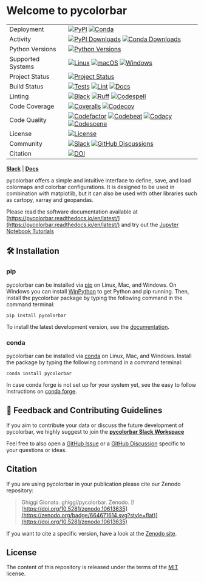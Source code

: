 # Welcome to pycolorbar

|                      |                                                |
| -------------------- | ---------------------------------------------- |
| Deployment           | [![PyPI](https://badge.fury.io/py/pycolorbar.svg?style=flat)](https://pypi.org/project/pycolorbar/) [![Conda](https://img.shields.io/conda/vn/conda-forge/pycolorbar.svg?logo=conda-forge&logoColor=white&style=flat)](https://anaconda.org/conda-forge/pycolorbar) |
| Activity             | [![PyPI Downloads](https://img.shields.io/pypi/dm/pycolorbar.svg?label=PyPI%20downloads&style=flat)](https://pypi.org/project/pycolorbar/) [![Conda Downloads](https://img.shields.io/conda/dn/conda-forge/pycolorbar.svg?label=Conda%20downloads&style=flat)](https://anaconda.org/conda-forge/pycolorbar) |
| Python Versions      | [![Python Versions](https://img.shields.io/badge/Python-3.8%20%203.9%20%203.10%20%203.11%20%203.12-blue?style=flat)](https://www.python.org/downloads/) |
| Supported Systems    | [![Linux](https://img.shields.io/github/actions/workflow/status/ghiggi/pycolorbar/.github/workflows/tests.yml?label=Linux&style=flat)](https://github.com/ghiggi/pycolorbar/actions/workflows/tests.yml) [![macOS](https://img.shields.io/github/actions/workflow/status/ghiggi/pycolorbar/.github/workflows/tests.yml?label=macOS&style=flat)](https://github.com/ghiggi/pycolorbar/actions/workflows/tests.yml) [![Windows](https://img.shields.io/github/actions/workflow/status/ghiggi/pycolorbar/.github/workflows/tests_windows.yml?label=Windows&style=flat)](https://github.com/ghiggi/pycolorbar/actions/workflows/tests_windows.yml) |
| Project Status       | [![Project Status](https://www.repostatus.org/badges/latest/active.svg?style=flat)](https://www.repostatus.org/#active) |
| Build Status         | [![Tests](https://github.com/ghiggi/pycolorbar/actions/workflows/tests.yml/badge.svg?style=flat)](https://github.com/ghiggi/pycolorbar/actions/workflows/tests.yml) [![Lint](https://github.com/ghiggi/pycolorbar/actions/workflows/lint.yml/badge.svg?style=flat)](https://github.com/ghiggi/pycolorbar/actions/workflows/lint.yml) [![Docs](https://readthedocs.org/projects/pycolorbar/badge/?version=latest&style=flat)](https://pycolorbar.readthedocs.io/en/latest/) |
| Linting              | [![Black](https://img.shields.io/badge/code%20style-black-000000.svg?style=flat)](https://github.com/psf/black) [![Ruff](https://img.shields.io/endpoint?url=https://raw.githubusercontent.com/astral-sh/ruff/main/assets/badge/v2.json&style=flat)](https://github.com/astral-sh/ruff) [![Codespell](https://img.shields.io/badge/Codespell-enabled-brightgreen?style=flat)](https://github.com/codespell-project/codespell) |
| Code Coverage        | [![Coveralls](https://coveralls.io/repos/github/ghiggi/pycolorbar/badge.svg?branch=main&style=flat)](https://coveralls.io/github/ghiggi/pycolorbar?branch=main) [![Codecov](https://codecov.io/gh/ghiggi/pycolorbar/branch/main/graph/badge.svg?style=flat)](https://codecov.io/gh/ghiggi/pycolorbar) |
| Code Quality         | [![Codefactor](https://www.codefactor.io/repository/github/ghiggi/pycolorbar/badge?style=flat)](https://www.codefactor.io/repository/github/ghiggi/pycolorbar) [![Codebeat](https://codebeat.co/badges/236abcf2-cbae-4ca9-8a2d-3b70495bb16b?style=flat)](https://codebeat.co/projects/github-com-ghiggi-pycolorbar-main) [![Codacy](https://app.codacy.com/project/badge/Grade/bee842cb10004ad8bb9288256f2fc8af?style=flat)](https://app.codacy.com/gh/ghiggi/pycolorbar/dashboard?utm_source=gh&utm_medium=referral&utm_content=&utm_campaign=Badge_grade) [![Codescene](https://codescene.io/projects/41870/status-badges/code-health?style=flat)](https://codescene.io/projects/41870) |
| License              | [![License](https://img.shields.io/github/license/ghiggi/pycolorbar?style=flat)](https://github.com/ghiggi/pycolorbar/blob/main/LICENSE) |
| Community            | [![Slack](https://img.shields.io/badge/Slack-pycolorbar-green.svg?logo=slack&style=flat)](https://join.slack.com/t/pycolorbar/shared_invite/zt-2bxdsywo3-368GbufPyb8vNJ1GC9aT3g) [![GitHub Discussions](https://img.shields.io/badge/GitHub-Discussions-green?logo=github&style=flat)](https://github.com/ghiggi/pycolorbar/discussions) |
| Citation             | [![DOI](https://zenodo.org/badge/664671614.svg?style=flat)](https://doi.org/10.5281/zenodo.10613635) |

 [**Slack**](https://join.slack.com/t/pycolorbar/shared_invite/zt-2bxdsywo3-368GbufPyb8vNJ1GC9aT3g) | [**Docs**](https://pycolorbar.readthedocs.io/en/latest/)

pycolorbar offers a simple and intuitive interface to define, save, and load colormaps and colorbar configurations.
It is designed to be used in combination with matplotlib, but it can also be used with other libraries such as cartopy, xarray and geopandas.

Please read the software documentation available at [https://pycolorbar.readthedocs.io/en/latest/](https://pycolorbar.readthedocs.io/en/latest/) and try
out the [Jupyter Notebook Tutorials](https://github.com/ghiggi/pycolorbar/tree/main/tutorials)

## 🛠️ Installation

### pip

pycolorbar can be installed via [pip][pip_link] on Linux, Mac, and Windows.
On Windows you can install [WinPython][winpy_link] to get Python and pip
running.
Then, install the pycolorbar package by typing the following command in the command terminal:

    pip install pycolorbar

To install the latest development version, see the
[documentation][dev_installation].

[pip_link]: https://pypi.org/project/pycolorbars
[dev_installation]: https://pycolorbar.readthedocs.io/en/latest/installation.html#installation-for-contributors
[winpy_link]: https://winpython.github.io/

### conda

pycolorbar can be installed via [conda][conda_link] on Linux, Mac, and Windows.
Install the package by typing the following command in a command terminal:

    conda install pycolorbar

In case conda forge is not set up for your system yet, see the easy to follow
instructions on [conda forge][conda_forge_link].

[conda_link]: https://docs.conda.io/en/latest/miniconda.html
[conda_forge_link]: https://github.com/conda-forge/pycolorbar-feedstock#installing-pycolorbar

## 💭 Feedback and Contributing Guidelines

If you aim to contribute your data or discuss the future development of pycolorbar,
we highly suggest to join the [**pycolorbar Slack Workspace**](https://join.slack.com/t/pycolorbar/shared_invite/zt-2bxdsywo3-368GbufPyb8vNJ1GC9aT3g)

Feel free to also open a [GitHub Issue](https://github.com/ghiggi/pycolorbar/issues) or a [GitHub Discussion](https://github.com/ghiggi/pycolorbar/discussions) specific to your questions or ideas.

## Citation

If you are using pycolorbar in your publication please cite our Zenodo repository:

> Ghiggi Gionata. ghiggi/pycolorbar. Zenodo. [![https://doi.org/10.5281/zenodo.10613635](https://zenodo.org/badge/664671614.svg?style=flat)](https://doi.org/10.5281/zenodo.10613635)

If you want to cite a specific version, have a look at the [Zenodo site](https://doi.org/10.5281/zenodo.10613635).

## License

The content of this repository is released under the terms of the [MIT](LICENSE) license.
